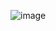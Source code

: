 ![image](https://github.com/rafaelwildgrub/CG-tarefas/assets/54123589/dd316e08-20eb-432a-883f-42b143669f90)
